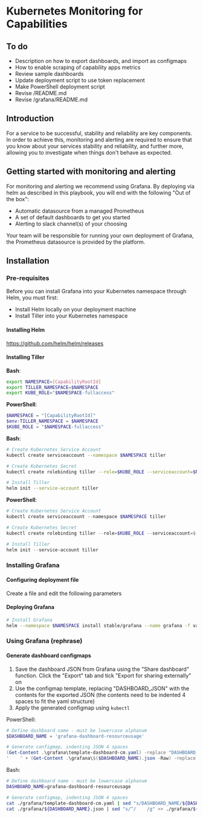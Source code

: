 # Kubernetes Monitoring for Capabilities

## To do

- Description on how to export dashboards, and import as configmaps
- How to enable scraping of capability apps metrics
- Review sample dashboards
- Update deployment script to use token replacement
- Make PowerShell deployment script
- Revise /README.md
- Revise /grafana/README.md

## Introduction

For a service to be successful, stability and reliability are key components.
In order to achieve this, monitoring and alerting are required to ensure that you know about your services stability and reliability, and further more, allowing you to investigate when things don't behave as expected.

## Getting started with monitoring and alerting

For monitoring and alerting we recommend using Grafana. By deploying via helm as described in this playbook, you will end with the following "Out of the box":

- Automatic datasource from a managed Prometheus
- A set of default dashboards to get you started
- Alerting to slack channel(s) of your choosing

Your team will be responsible for running your own deployment of Grafana, the Prometheus datasource is provided by the platform.

## Installation

### Pre-requisites

Before you can install Grafana into your Kubernetes namespace through Helm, you must first:

- Install Helm locally on your deployment machine
- Install Tiller into your Kubernetes namespace

#### Installing Helm

https://github.com/helm/helm/releases


#### Installing Tiller

**Bash**:

```bash
export NAMESPACE=[CapabilityRootId]
export TILLER_NAMESPACE=$NAMESPACE
export KUBE_ROLE="$NAMESPACE-fullaccess"
```

**PowerShell**:

```powershell
$NAMESPACE = "[CapabilityRootId]"
$env:TILLER_NAMESPACE = $NAMESPACE
$KUBE_ROLE = "$NAMESPACE-fullaccess"
```

**Bash**:

```bash
# Create Kubernetes Service Account
kubectl create serviceaccount --namespace $NAMESPACE tiller

# Create Kubernetes Secret
kubectl create rolebinding tiller --role=$KUBE_ROLE --serviceaccount=$NAMESPACE:tiller -n $NAMESPACE

# Install Tiller
helm init --service-account tiller
```

**PowerShell**:

```powershell
# Create Kubernetes Service Account
kubectl create serviceaccount --namespace $NAMESPACE tiller

# Create Kubernetes Secret
kubectl create rolebinding tiller --role=$KUBE_ROLE --serviceaccount=$($NAMESPACE):$(tiller) -n $NAMESPACE

# Install Tiller
helm init --service-account tiller
```

### Installing Grafana

#### Configuring deployment file

Create a file and edit the following parameters

#### Deploying Grafana

```bash
# Install Grafana
helm --namespace $NAMESPACE install stable/grafana --name grafana -f values.yaml
```

### Using Grafana (rephrase)

#### Generate dashboard configmaps

1. Save the dashboard JSON from Grafana using the "Share dashboard" function. Click the "Export" tab and tick "Export for sharing externally" on
2. Use the configmap template, replacing "DASHBOARD_JSON" with the contents for the exported JSON (the contents need to be indented 4 spaces to fit the yaml structure)
3. Apply the generated configmap using `kubectl`

PowerShell:

```powershell
# Define dashboard name - must be lowercase alphanum
$DASHBOARD_NAME = 'grafana-dashboard-resourceusage'

# Generate configmap, indenting JSON 4 spaces
(Get-Content .\grafana\template-dashboard-cm.yaml) -replace "DASHBOARD_NAME",$DASHBOARD_NAME | Out-File .\grafana\$($DASHBOARD_NAME)-cm.yaml
'    ' + (Get-Content .\grafana\$($DASHBOARD_NAME).json -Raw) -replace "`n","`n    " | Out-File .\grafana\$($DASHBOARD_NAME)-cm.yaml -Append
```

Bash:

```bash
# Define dashboard name - must be lowercase alphanum
DASHBOARD_NAME=grafana-dashboard-resourceusage

# Generate configmap, indenting JSON 4 spaces
cat ./grafana/template-dashboard-cm.yaml | sed "s/DASHBOARD_NAME/${DASHBOARD_NAME}/g" > ./grafana/${DASHBOARD_NAME}-cm.yaml
cat ./grafana/${DASHBOARD_NAME}.json | sed "s/^/    /g" >> ./grafana/${DASHBOARD_NAME}-cm.yaml
```
